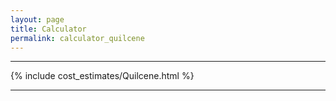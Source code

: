 ```yaml
---
layout: page
title: Calculator
permalink: calculator_quilcene
---
```


___

{% include cost_estimates/Quilcene.html %}

___


